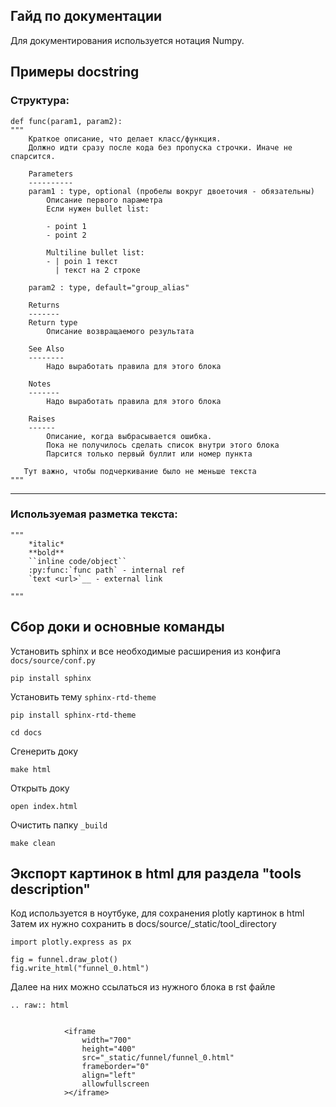 Гайд по документации
----

Для документирования используется нотация Numpy.

## Примеры docstring
### Cтруктура:

```
def func(param1, param2):
"""
    Краткое описание, что делает класс/функция.
    Должно идти сразу после кода без пропуска строчки. Иначе не спарсится.

    Parameters
    ----------
    param1 : type, optional (пробелы вокруг двоеточия - обязательны)
        Описание первого параметра
        Если нужен bullet list:

        - point 1
        - point 2

        Multiline bullet list:
        - | poin 1 текст
          | текст на 2 строке

    param2 : type, default="group_alias"

    Returns
    -------
    Return type
        Описание возвращаемого результата

    See Also
    --------
        Надо выработать правила для этого блока

    Notes
    -------
        Надо выработать правила для этого блока

    Raises
    ------
        Описание, когда выбрасывается ошибка.
        Пока не получилось сделать список внутри этого блока
        Парсится только первый буллит или номер пункта

   Тут важно, чтобы подчеркивание было не меньше текста
"""
```
---
### Используемая разметка текста:
```
"""
    *italic*
    **bold**
    ``inline code/object``
    :py:func:`func path` - internal ref
    `text <url>`__ - external link

"""
```

## Сбор доки и основные команды
Установить sphinx и все необходимые расширения из конфига `docs/source/conf.py`

```commandline
pip install sphinx
```
Установить тему `sphinx-rtd-theme`
```commandline
pip install sphinx-rtd-theme
```
```commandline
cd docs
```
Cгенерить доку

```commandline
make html
```

Открыть доку

```commandline
open index.html
```

Очистить папку `_build`
```commandline
make clean
```

## Экспорт картинок в html для раздела "tools description"
Код используется в ноутбуке, для сохранения plotly картинок в html
Затем их нужно сохранить в docs/source/_static/tool_directory

```
import plotly.express as px

fig = funnel.draw_plot()
fig.write_html("funnel_0.html")
```

Далее на них можно ссылаться из нужного блока в rst файле

```
.. raw:: html


            <iframe
                width="700"
                height="400"
                src="_static/funnel/funnel_0.html"
                frameborder="0"
                align="left"
                allowfullscreen
            ></iframe>
```
